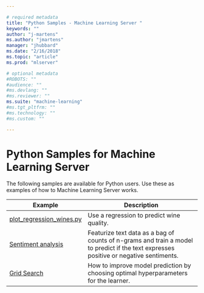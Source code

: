 ```yaml
---

# required metadata
title: "Python Samples - Machine Learning Server "
keywords: ""
author: "j-martens"
ms.author: "jmartens"
manager: "jhubbard"
ms.date: "2/16/2018"
ms.topic: "article"
ms.prod: "mlserver"

# optional metadata
#ROBOTS: ""
#audience: ""
#ms.devlang: ""
#ms.reviewer: ""
ms.suite: "machine-learning"
#ms.tgt_pltfrm: ""
#ms.technology: ""
#ms.custom: ""

---
```


# Python Samples for Machine Learning Server

The following samples are available for Python users. Use these as examples of how to Machine Learning Server works.

|Example|Description                                                     |
|--------------|---------------------------------------------------------|
|[plot_regression_wines.py](https://github.com/Microsoft/ML-Server-Python-Samples/blob/master/microsoftml/101/plot_regression_wines.py)|Use a regression to predict wine quality.  |
|[Sentiment analysis](https://github.com/Microsoft/ML-Server-Python-Samples/blob/master/microsoftml/202/plot_sentiment_analysis.py)|Featurize text data as a bag of counts of n-grams and train a model to predict if the text expresses positive or negative sentiments.    |
|[Grid Search](https://github.com/Microsoft/ML-Server-Python-Samples/blob/master/microsoftml/202/plot_grid_search.py)|How to improve model prediction by choosing optimal hyperparameters for the learner. |